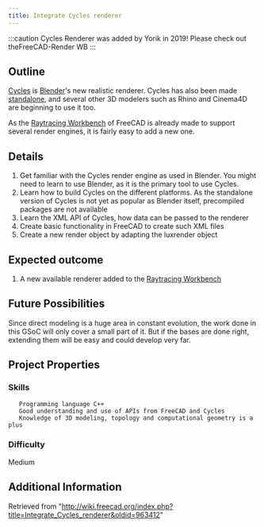 ```yaml
---
title: Integrate Cycles renderer
---
```

:::caution
Cycles Renderer was added by Yorik in 2019! Please check out theFreeCAD-Render WB
:::

## Outline

[Cycles](https://www.blender.org/manual/render/cycles/) is [Blender](http://www.blender.org)'s new realistic renderer. Cycles has also been made [standalone](https://wiki.blender.org/index.php/Dev:Source/Render/Cycles/Standalone), and several other 3D modelers such as Rhino and Cinema4D are beginning to use it too.

As the [Raytracing Workbench](/Raytracing_Workbench "Raytracing Workbench") of FreeCAD is already made to support several render engines, it is fairly easy to add a new one.

## Details

1. Get familiar with the Cycles render engine as used in Blender. You might need to learn to use Blender, as it is the primary tool to use Cycles.
2. Learn how to build Cycles on the different platforms. As the standalone version of Cycles is not yet as popular as Blender itself, precompiled packages are not available
3. Learn the XML API of Cycles, how data can be passed to the renderer
4. Create basic functionality in FreeCAD to create such XML files
5. Create a new render object by adapting the luxrender object

## Expected outcome

1. A new available renderer added to the [Raytracing Workbench](/Raytracing_Workbench "Raytracing Workbench")

## Future Possibilities

Since direct modeling is a huge area in constant evolution, the work done in this GSoC will only cover a small part of it. But if the bases are done right, extending them will be easy and could develop very far.

## Project Properties

### Skills

```
   Programming language C++
   Good understanding and use of APIs from FreeCAD and Cycles
   Knowledge of 3D modeling, topology and computational geometry is a plus

```

### Difficulty

Medium

## Additional Information

Retrieved from "<http://wiki.freecad.org/index.php?title=Integrate_Cycles_renderer&oldid=963412>"